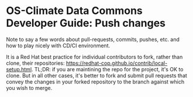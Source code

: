 # OS-Climate Data Commons Developer Guide: Push changes

Note to say a few words about pull-requests, commits, pushes, etc. and how to play nicely with CD/CI environment.

It is a Red Hat best practice for individual contributors to fork, rather than clone, their repositories: https://redhat-cop.github.io/contrib/local-setup.html.  TL;DR: if you are maintining the repo for the project, it's OK to clone.  But in all other cases, it's better to fork and submit pull requests that convey the changes in your forked repository to the branch against which you wish to merge.
